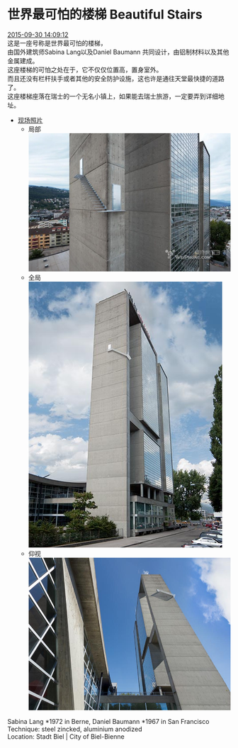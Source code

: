 # 世界最可怕的楼梯 Beautiful Stairs 
[2015-09-30 14:09:12](#data.create_time)<br>
这是一座号称是世界最可怕的楼梯，<br>
由国外建筑师Sabina Lang以及Daniel Baumann 共同设计，由铝制材料以及其他金属建成。<br>
这座楼梯的可怕之处在于，它不仅仅位置高，置身室外。<br>
而且还没有栏杆扶手或者其他的安全防护设施，这也许是通往天堂最快捷的道路了。<br>
这座楼梯座落在瑞士的一个无名小镇上，如果能去瑞士旅游，一定要弄到详细地址。<br>
   	 
* [现场照片](#album.list)<br>
  * 局部<br>![局部](局部.jpg)
  * 全局<br>![整体](整体.jpg)
  * 仰视<br>![仰视](仰视.jpg)

Sabina Lang *1972 in Berne, Daniel Baumann *1967 in San Francisco<br>
Technique: steel zincked, aluminium anodized<br>
Location: Stadt Biel | City of Biel-Bienne<br>
 
